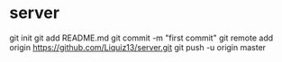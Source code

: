 # server
git init
git add README.md
git commit -m "first commit"
git remote add origin https://github.com/Liquiz13/server.git
git push -u origin master

